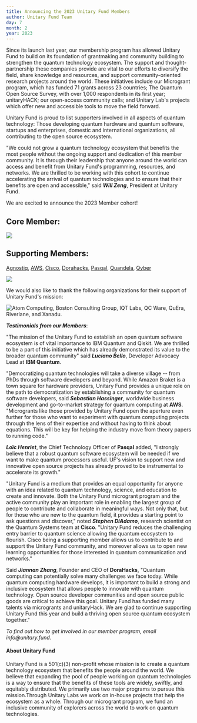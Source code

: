 ```yaml
---
title: Announcing the 2023 Unitary Fund Members
author: Unitary Fund Team
day: 7
month: 2
year: 2023
---
```


Since its launch last year, our membership program has allowed Unitary
Fund to build on its foundation of grantmaking and community building to
strengthen the quantum technology ecosystem. The support and
thought-partnership these companies provide are vital to our efforts to
diversify the field, share knowledge and resources, and support
community-oriented research projects around the world. These initiatives
include our Microgrant program, which has funded 71 grants across 23
countries; The Quantum Open Source Survey, with over 1,000 respondents
in its first year; unitaryHACK; our open-access community calls; and
Unitary Lab's projects which offer new and accessible tools to move the
field forward.

Unitary Fund is proud to list supporters involved in all aspects of
quantum technology: Those developing quantum hardware and quantum
software, startups and enterprises, domestic and international
organizations, all contributing to the open source ecosystem.

"We could not grow a quantum technology ecosystem that benefits the most
people without the ongoing support and dedication of this member
community. It is through their leadership that anyone around the world
can access and benefit from Unitary Fund\'s programming, resources, and
networks. We are thrilled to be working with this cohort to continue
accelerating the arrival of quantum technologies and to ensure that
their benefits are open and accessible," said ***Will Zeng***, President
at Unitary Fund.

We are excited to announce the 2023 Member cohort!

## **Core Member:**

[![](/images/IBM_quantum.png)](https://quantum-computing.ibm.com/)

## **Supporting Members:**
[Agnostiq](https://www.covalent.xyz/),
[AWS](https://aws.amazon.com/braket/),
[Cisco](https://www.cisco.com/),
[Dorahacks](https://dorahacks.io/),
[Pasqal](https://www.pasqal.com/),
[Quandela](https://www.quandela.com/),
[Qyber](https://www.qyber.ai/)

![](/images/2023_supporting_members.png)

We would also like to thank the following organizations for their
support of Unitary Fund's mission:

![[Atom Computing](https://atom-computing.com/), [Boston
Consulting Group](https://www.bcg.com/), [IQT
Labs](https://www.iqt.org/labs/), [QC
Ware](https://www.qcware.com/),
[QuEra](https://www.quera.com/),
[Riverlane](https://www.riverlane.com/), and
[Xanadu](https://www.xanadu.ai/).](/images/2023_supporters.png)


***Testimonials from our Members***:

"The mission of the Unitary Fund to establish an open quantum software
ecosystem is of vital importance to IBM Quantum and Qiskit. We are
thrilled to be a part of this initiative which has already demonstrated
its value to the broader quantum community" said ***Luciano Bello***,
Developer Advocacy Lead at **IBM Quantum**.

"Democratizing quantum technologies will take a diverse village -- from
PhDs through software developers and beyond. While Amazon Braket is a
town square for hardware providers, Unitary Fund provides a unique role
on the path to democratization by establishing a community for quantum
software developers, said ***Sebastian Hassinger***, worldwide business
development and go-to-market strategy for quantum computing at **AWS**.
"Microgrants like those provided by Unitary Fund open the aperture even
further for those who want to experiment with quantum computing projects
through the lens of their expertise and without having to think about
equations. This will be key for helping the industry move from theory
papers to running code."

***Loïc Henriet***, the Chief Technology Officer of **Pasqal** added, \"I
strongly believe that a robust quantum software ecosystem will be needed
if we want to make quantum processors useful. UF\'s vision to support
new and innovative open source projects has already proved to be
instrumental to accelerate its growth."

"Unitary Fund is a medium that provides an equal opportunity for anyone
with an idea related to quantum technology, science, and education to
create and innovate. Both the Unitary Fund microgrant program and the
active community play an important role in enabling the largest group of
people to contribute and collaborate in meaningful ways. Not only that,
but for those who are new to the quantum field, it provides a starting
point to ask questions and discover," noted ***Stephen DiAdamo***,
research scientist on the Quantum Systems team at **Cisco**. "Unitary Fund
reduces the challenging entry barrier to quantum science allowing the
quantum ecosystem to flourish. Cisco being a supporting member allows us
to contribute to and support the Unitary Fund community, and moreover
allows us to open new learning opportunities for those interested in
quantum communication and networks."

Said ***Jiannan Zhang***, Founder and CEO of **DoraHacks**, \"Quantum
computing can potentially solve many challenges we face today. While
quantum computing hardware develops, it is important to build a strong
and inclusive ecosystem that allows people to innovate with quantum
technology. Open source developer communities and open source public
goods are critical to achieve this goal. Unitary Fund has funded many
talents via microgrants and unitaryHack. We are glad to continue
supporting Unitary Fund this year and build a thriving open source
quantum ecosystem together.\"

*To find out how to get involved in our member program, email
info\@unitary.fund.*

#### **About Unitary Fund**

Unitary Fund is a 501(c)(3) non-profit whose mission is to create a
quantum technology ecosystem that benefits the people around the world.
We believe that expanding the pool of people working on quantum
technologies is a way to ensure that the benefits of these tools are
widely, swiftly, and equitably distributed. We primarily use two major
programs to pursue this mission.Through Unitary Labs we work on in-house
projects that help the ecosystem as a whole. Through our microgrant
program, we fund an inclusive community of explorers across the world to
work on quantum technologies.